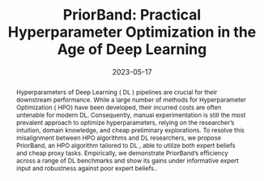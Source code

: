 ---
title: "PriorBand: Practical Hyperparameter Optimization in the Age of Deep Learning"
date: 2023-05-17
publishDate: 2023-05-17
authors: ["Neeratyoy Mallik", "Eddie Bergman", "**Carl Hvarfner**", "Danny Stoll", "Maciej Janowski", "Marius Lindauer", "Luigi Nardi", "Frank Hutter"]
publication_types: ["1"]
abstract: "Hyperparameters of Deep Learning ( DL ) pipelines are crucial for their downstream performance. While a large number of methods for Hyperparameter Optimization ( HPO) have been developed, their incurred costs are often untenable for modern DL. Consequently, manual experimentation is still the most prevalent approach to optimize hyperparameters, relying on the researcher’s intuition, domain knowledge, and cheap preliminary explorations. To resolve this misalignment between HPO algorithms and DL researchers, we propose PriorBand, an HPO algorithm tailored to DL , able to utilize both expert beliefs and cheap proxy tasks. Empirically, we demonstrate PriorBand’s efficiency across a range of DL benchmarks and show its gains under informative expert input and robustness against poor expert beliefs.."
featured: true
publication: "International Conference on Learning Representations (ICLR), 2022"
links:
  - icon_pack: fas
    icon: scroll
    name: Link
    url: 'https://arxiv.org/abs/2204.11051'
---